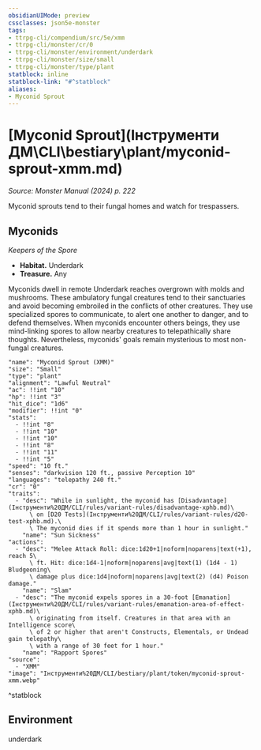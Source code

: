 ```yaml
---
obsidianUIMode: preview
cssclasses: json5e-monster
tags:
- ttrpg-cli/compendium/src/5e/xmm
- ttrpg-cli/monster/cr/0
- ttrpg-cli/monster/environment/underdark
- ttrpg-cli/monster/size/small
- ttrpg-cli/monster/type/plant
statblock: inline
statblock-link: "#^statblock"
aliases:
- Myconid Sprout
---
```

# [Myconid Sprout](Інструменти ДМ\CLI\bestiary\plant/myconid-sprout-xmm.md)
*Source: Monster Manual (2024) p. 222*  

Myconid sprouts tend to their fungal homes and watch for trespassers.

## Myconids

*Keepers of the Spore*

- **Habitat.** Underdark  
- **Treasure.** Any  

Myconids dwell in remote Underdark reaches overgrown with molds and mushrooms. These ambulatory fungal creatures tend to their sanctuaries and avoid becoming embroiled in the conflicts of other creatures. They use specialized spores to communicate, to alert one another to danger, and to defend themselves. When myconids encounter others beings, they use mind-linking spores to allow nearby creatures to telepathically share thoughts. Nevertheless, myconids' goals remain mysterious to most non-fungal creatures.

```statblock
"name": "Myconid Sprout (XMM)"
"size": "Small"
"type": "plant"
"alignment": "Lawful Neutral"
"ac": !!int "10"
"hp": !!int "3"
"hit_dice": "1d6"
"modifier": !!int "0"
"stats":
  - !!int "8"
  - !!int "10"
  - !!int "10"
  - !!int "8"
  - !!int "11"
  - !!int "5"
"speed": "10 ft."
"senses": "darkvision 120 ft., passive Perception 10"
"languages": "telepathy 240 ft."
"cr": "0"
"traits":
  - "desc": "While in sunlight, the myconid has [Disadvantage](Інструменти%20ДМ/CLI/rules/variant-rules/disadvantage-xphb.md)\
      \ on [D20 Tests](Інструменти%20ДМ/CLI/rules/variant-rules/d20-test-xphb.md).\
      \ The myconid dies if it spends more than 1 hour in sunlight."
    "name": "Sun Sickness"
"actions":
  - "desc": "Melee Attack Roll: dice:1d20+1|noform|noparens|text(+1), reach 5\
      \ ft. Hit: dice:1d4-1|noform|noparens|avg|text(1) (1d4 - 1) Bludgeoning\
      \ damage plus dice:1d4|noform|noparens|avg|text(2) (d4) Poison damage."
    "name": "Slam"
  - "desc": "The myconid expels spores in a 30-foot [Emanation](Інструменти%20ДМ/CLI/rules/variant-rules/emanation-area-of-effect-xphb.md)\
      \ originating from itself. Creatures in that area with an Intelligence score\
      \ of 2 or higher that aren't Constructs, Elementals, or Undead gain telepathy\
      \ with a range of 30 feet for 1 hour."
    "name": "Rapport Spores"
"source":
  - "XMM"
"image": "Інструменти%20ДМ/CLI/bestiary/plant/token/myconid-sprout-xmm.webp"
```
^statblock

## Environment

underdark